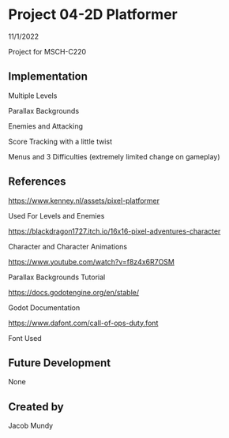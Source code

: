 # Project 04-2D Platformer

11/1/2022

Project for MSCH-C220

## Implementation
Multiple Levels

Parallax Backgrounds

Enemies and Attacking

Score Tracking with a little twist

Menus and 3 Difficulties (extremely limited change on gameplay)

## References
https://www.kenney.nl/assets/pixel-platformer

Used For Levels and Enemies

https://blackdragon1727.itch.io/16x16-pixel-adventures-character

Character and Character Animations

https://www.youtube.com/watch?v=f8z4x6R7OSM

Parallax Backgrounds Tutorial 

https://docs.godotengine.org/en/stable/

Godot Documentation

https://www.dafont.com/call-of-ops-duty.font 

Font Used

## Future Development
None

## Created by
Jacob Mundy
